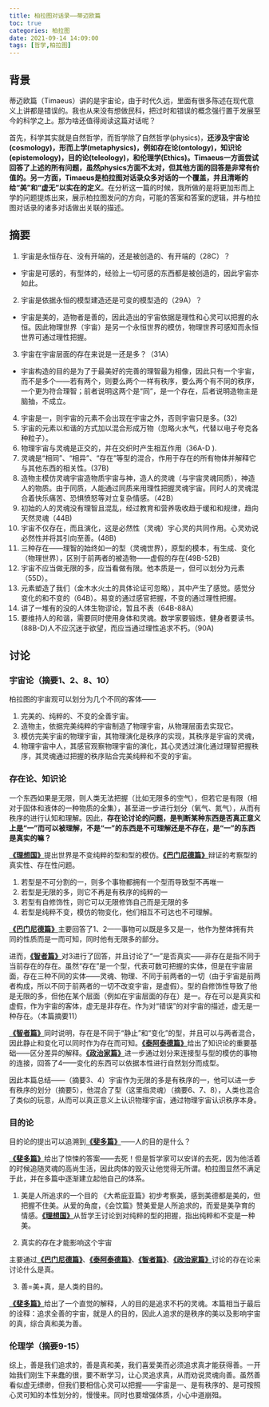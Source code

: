 ```yaml
---
title: 柏拉图对话录——蒂迈欧篇
toc: true
categories: 柏拉图
date: 2021-09-14 14:09:00
tags: [哲学,柏拉图]
---
```


## 背景
蒂迈欧篇（Timaeus）讲的是宇宙论，由于时代久远，里面有很多陈述在现代意义上讲都是错误的。我也从来没有想做民科，把过时和错误的概念强行置于发展至今的科学之上。那为啥还值得阅读这篇对话呢？

首先，科学其实就是自然哲学，而哲学除了自然哲学(physics)，**还涉及宇宙论(cosmology)，形而上学(metaphysics)，例如存在论(ontology)，知识论(epistemology)，目的论(teleology)，和伦理学(Ethics)。Timaeus一方面尝试回答了上述的所有问题，**虽然physics方面不太对，但其他方面的回答是非常有价值的。另一方面，Timaeus是柏拉图对话录众多对话的一个覆盖，并且清晰的给**“美”和“虚无”以实在的定义**。在分析这一篇的时候，我所做的是将更加形而上学的问题提炼出来，展示柏拉图发问的方向，可能的答案和答案的逻辑，并与柏拉图对话录的诸多对话做出关联的描述。

## 摘要

1. 宇宙是永恒存在、没有开端的，还是被创造的、有开端的（28C）？
- 宇宙是可感的，有型体的，经验上一切可感的东西都是被创造的，因此宇宙亦如此。
2. 宇宙是依据永恒的模型建造还是可变的模型造的（29A）？
- 宇宙是美的，造物者是善的，因此造出的宇宙依据是理性和心灵可以把握的永恒。因此物理世界（宇宙）是另一个永恒世界的模仿，物理世界可感知而永恒世界可通过理性把握。
3. 宇宙在宇宙层面的存在来说是一还是多？（31A）
- 宇宙构造的目的是为了于最美好的完善的理智最为相像，因此只有一个宇宙，而不是多个——若有两个，则要么两个一样有秩序，要么两个有不同的秩序，一个更为符合理智；前者说明这两个是“同”，是一个存在，后者说明造物主是脑抽，不成立。
4. 宇宙是一，则宇宙的元素不会出现在宇宙之外，否则宇宙只是多。(32)
5. 宇宙的元素以和谐的方式加以混合形成万物（忽略火水气，代替以电子夸克各种粒子）。
6. 物理宇宙与灵魂是正交的，并在交织时产生相互作用（36A-D ).
7. 灵魂是“相同”、“相异”、“存在”等型的混合，作用于存在的所有物体并解释它与其他东西的相关性。(37B)
8. 造物主模仿灵魂宇宙造物质宇宙与神，造人的灵魂（与宇宙灵魂同质），神造人的物质。由于同质，人能通过同质来用理性把握灵魂宇宙。同时人的灵魂混合着快乐痛苦、恐惧愤怒等对立复杂情感。（42B）
9. 初始的人的灵魂没有理智且混乱，经过教育和营养吸收趋于缓和和规律，趋向天然灵魂（44B)
10. 宇宙不仅存在，而且演化，这是必然性（灵魂）宇心灵的共同作用。心灵劝说必然性并将其引向至善。(48B)
11. 三种存在——理智的始终如一的型（灵魂世界），原型的模本，有生成、变化（物理世界），区别于前两者的被造物——虚假的存在(49B-52B)
12. 宇宙不应当做无限的多，应当看做有限。他本质是一，但可以划分为元素（55D）。
13. 元素塑造了我们（金木水火土的具体论证可忽略），其中产生了感觉。感觉分变化的和不变的（64B）。易变的通过感官把握，不变的通过理性把握。
14. 讲了一堆有的没的人体生物谬论，暂且不表（64B-88A）
15. 要维持人的和谐，需要同时使用身体和灵魂。数学家要锻炼，健身者要读书。(88B-D)人不应沉迷于欲望，而应当通过理性追求不朽。（90A)

## 讨论
### 宇宙论（摘要1、2、8、10）

柏拉图的宇宙观可以划分为几个不同的客体——

1. 完美的、纯粹的、不变的全善宇宙。
2. 造物主，依据完美纯粹的宇宙制造了物理宇宙，从物理层面去实现它。
3. 模仿完美宇宙的物理宇宙，其物理演化是秩序的实现，其秩序是宇宙的灵魂，
4. 物理宇宙中人，其感官观察物理宇宙的演化，其心灵透过演化通过理智把握秩序，其灵魂通过把握的秩序贴合完美纯粹和不变的宇宙。

### 存在论、知识论

一个东西如果是无限，则人类无法把握（比如无限多的空气），但若它是有限（相对于固体和液体的一种物质的全集），甚至进一步进行划分（氧气、氮气），从而有秩序的进行认知和理解。因此，**存在论讨论的问题，是判断某种东西是否真正意义上是“一”而可以被理解，不是“一”的东西是不可理解还是不存在，是“一”的东西是真实的嘛？**

[**《理想国》**](/2021/08/15/柏拉图对话录——理想国摘要/)提出世界是不变纯粹的型和型的模仿。[**《巴门尼德篇》**](/2021/08/23/柏拉图对话录——巴门尼德篇/)辩证的考察型的真实性、存在性问题。
1. 若型是不可分割的一，则多个事物都拥有一个型而导致型不再唯一
2. 若型是无限的多，则它不再是有秩序的纯粹的一
3. 若型有自修饰性，则它可以无限修饰自己而是无限的多
4. 若型是纯粹不变，模仿的物变化，他们相互不可达也不可理解。

[**《巴门尼德篇》**](/2021/08/23/柏拉图对话录——巴门尼德篇/)主要回答了1、2——事物可以既是多又是一，他作为整体拥有共同的性质而是一而可知，同时他有无限多的部分。

进而，[**《智者篇》**](/2021/09/04/柏拉图对话录——智者篇/)对3进行了回答，并且讨论了“一”是否真实——非存在是指不同于当前存在的存在。虽然“存在”是一个型，代表可数可把握的实体，但是在宇宙层面，存在三种不同的实体——灵魂、物理、不同于前两者的一切（由于宇宙是前两者构成，所以不同于前两者的一切不改变宇宙，是虚假）。型的自修饰性导致了他是无限的多，但他在某个层面（例如在宇宙层面的存在）是一。存在可以是真实和虚假，作为宇宙的客体，虚无是非存在。作为对“错误”的对宇宙的描述，虚无是一种存在。（本篇摘要11）

[**《智者篇》**](/2021/09/04/柏拉图对话录——智者篇/)同时说明，存在是不同于“静止”和“变化”的型，并且可以与两者混合，因此静止和变化可以同时作为存在而可知。[**《泰阿泰德篇》**](/2021/08/21/柏拉图对话录——泰阿泰德篇/)给出了知识论的重要基础——区分差异的解释。[**《政治家篇》**](/2021/09/06/柏拉图对话录——政治家篇/)进一步通过划分来连接型与型的模仿的事物的连接，回答了4——变化的东西可以依据本性进行自然划分而成型。

因此本篇总结——（摘要3、4）宇宙作为无限的多是有秩序的一，他可以进一步有秩序的划分（摘要5），他混合了型（这里指灵魂）（摘要6、7、8），人类也混合了类似的玩意，从而可以真正意义上认识物理宇宙，通过物理宇宙认识秩序本身。

### 目的论

目的论的提出可以追溯到[**《斐多篇》**](/2021/05/16/柏拉图对话录——斐多篇/)——人的目的是什么？

[**《斐多篇》**](/2021/05/16/柏拉图对话录——斐多篇/)给出了惊悚的答案——去死！但是哲学家可以安详的去死，因为他活着的时候追随灵魂的高尚生活，因此肉体的毁灭让他觉得无所谓。柏拉图显然不满足于此，并在多篇中逐渐建立起他自己的体系。

1. 美是人所追求的一个目的
《大希庇亚篇》初步考察美，感到美德都是美的，但把握不住美。从爱的角度，《会饮篇》赞美爱是人所追求的，而爱是美孕育的情感。[**《理想国》**](/2021/08/15/柏拉图对话录——理想国摘要/)从哲学王讨论到对纯粹的型的把握，指出纯粹和不变是一种美。

2. 真实的存在才能影响这个宇宙

主要通过[**《巴门尼德篇》**](/2021/08/23/柏拉图对话录——巴门尼德篇/)、[**《泰阿泰德篇》**](/2021/08/21/柏拉图对话录——泰阿泰德篇/)、[**《智者篇》**](/2021/09/04/柏拉图对话录——智者篇/)、[**《政治家篇》**](/2021/09/06/柏拉图对话录——政治家篇/)讨论的存在论来讨论什么是真。

3. 善=美+真，是人类的目的。

[**《斐多篇》**](/2021/05/16/柏拉图对话录——斐多篇/)给出了一个直觉的解释，人的目的是追求不朽的灵魂。本篇相当于最后的诠释：追求全善的宇宙，就是人的目的，因此人追求的是秩序的美以及影响宇宙的真，综合真和美为善。

### 伦理学（摘要9-15）

综上，善是我们追求的，善是真和美，我们喜爱美而必须追求真才能获得善。一开始我们刚生下来蠢的很，要不断学习，让心灵追求真，从而劝说灵魂向善。虽然善看似虚无缥缈，但我们要相信心灵可以把握——宇宙是一、是有秩序的、是可按照心灵可知的本性划分的，慢慢来。同时也要增强体质，小心中道崩殂。